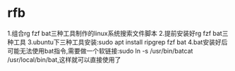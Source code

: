 # rfb
1.组合rg fzf bat三种工具制作的linux系统搜索文件脚本
2.提前安装好rg fzf bat三种工具
3.ubuntu下三种工具安装:sudo apt install ripgrep fzf bat
4.bat安装好后可能无法使用bat指令,需要做一个软链接:sudo ln -s /usr/bin/batcat /usr/local/bin/bat,这样就可以直接使用了
